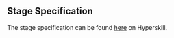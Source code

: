 ## Stage Specification

The stage specification can be found [here](https://hyperskill.org/projects/38/stages/201/implement) on Hyperskill.